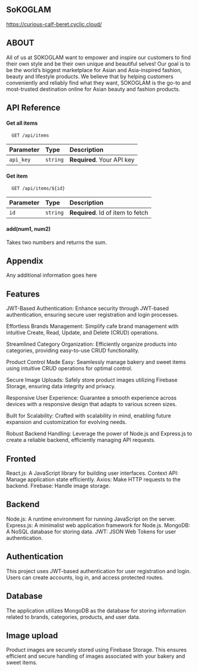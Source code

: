 ## SoKOGLAM

https://curious-calf-beret.cyclic.cloud/

## ABOUT 

All of us at SOKOGLAM want to empower and inspire our customers to find their own style and be their own unique and beautiful selves! Our goal is to be the world’s biggest marketplace for Asian and Asia-inspired fashion, beauty and lifestyle products. We believe that by helping customers conveniently and reliably find what they want, SOKOGLAM is the go-to and most-trusted destination online for Asian beauty and fashion products.

## API Reference

#### Get all items

```http
  GET /api/items
```

| Parameter | Type     | Description                |
| :-------- | :------- | :------------------------- |
| `api_key` | `string` | **Required**. Your API key |

#### Get item

```http
  GET /api/items/${id}
```

| Parameter | Type     | Description                       |
| :-------- | :------- | :-------------------------------- |
| `id`      | `string` | **Required**. Id of item to fetch |

#### add(num1, num2)

Takes two numbers and returns the sum.


## Appendix

Any additional information goes here


## Features

JWT-Based Authentication: Enhance security through JWT-based authentication, ensuring secure user registration and login processes.

Effortless Brands Management: Simplify cafe brand management with intuitive Create, Read, Update, and Delete (CRUD) operations.

Streamlined Category Organization: Efficiently organize products into categories, providing easy-to-use CRUD functionality.

Product Control Made Easy: Seamlessly manage bakery and sweet items using intuitive CRUD operations for optimal control.

Secure Image Uploads: Safely store product images utilizing Firebase Storage, ensuring data integrity and privacy.

Responsive User Experience: Guarantee a smooth experience across devices with a responsive design that adapts to various screen sizes.

Built for Scalability: Crafted with scalability in mind, enabling future expansion and customization for evolving needs.

Robust Backend Handling: Leverage the power of Node.js and Express.js to create a reliable backend, efficiently managing API requests.
## Fronted

React.js: A JavaScript library for building user interfaces.
Context API: Manage application state efficiently.
Axios: Make HTTP requests to the backend.
Firebase: Handle image storage.
## Backend

Node.js: A runtime environment for running JavaScript on the server.
Express.js: A minimalist web application framework for Node.js.
MongoDB: A NoSQL database for storing data.
JWT: JSON Web Tokens for user authentication.

## Authentication

This project uses JWT-based authentication for user registration and login. Users can create accounts, log in, and access protected routes.

## Database

The application utilizes MongoDB as the database for storing information related to brands, categories, products, and user data.

## Image upload

Product images are securely stored using Firebase Storage. This ensures efficient and secure handling of images associated with your bakery and sweet items.

